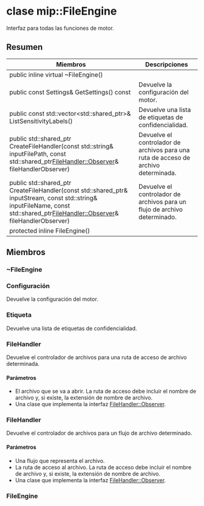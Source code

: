 # <a name="class-mipfileengine"></a>clase mip::FileEngine 
Interfaz para todas las funciones de motor.
  
## <a name="summary"></a>Resumen
 Miembros                        | Descripciones                                
--------------------------------|---------------------------------------------
public inline virtual ~FileEngine()  |  
public const Settings& GetSettings() const  |  Devuelve la configuración del motor.
public const std::vector<std::shared_ptr<Label>>& ListSensitivityLabels()  |  Devuelve una lista de etiquetas de confidencialidad.
public std::shared_ptr<FileHandler> CreateFileHandler(const std::string& inputFilePath, const std::shared_ptr<FileHandler::Observer>& fileHandlerObserver)  |  Devuelve el controlador de archivos para una ruta de acceso de archivo determinada.
public std::shared_ptr<FileHandler> CreateFileHandler(const std::shared_ptr<Stream>& inputStream, const std::string& inputFileName, const std::shared_ptr<FileHandler::Observer>& fileHandlerObserver)  |  Devuelve el controlador de archivos para un flujo de archivo determinado.
protected inline FileEngine()  |  
  
## <a name="members"></a>Miembros
  
### <a name="fileengine"></a>~FileEngine
  
### <a name="settings"></a>Configuración
Devuelve la configuración del motor.
  
### <a name="label"></a>Etiqueta
Devuelve una lista de etiquetas de confidencialidad.
  
### <a name="filehandler"></a>FileHandler
Devuelve el controlador de archivos para una ruta de acceso de archivo determinada.
  
#### <a name="parameters"></a>Parámetros
* El archivo que se va a abrir. La ruta de acceso debe incluir el nombre de archivo y, si existe, la extensión de nombre de archivo. 
* Una clase que implementa la interfaz [FileHandler::Observer](#classmip_1_1_file_handler_1_1_observer).
  
### <a name="filehandler"></a>FileHandler
Devuelve el controlador de archivos para un flujo de archivo determinado.
  
#### <a name="parameters"></a>Parámetros
* Una flujo que representa el archivo. 
* La ruta de acceso al archivo. La ruta de acceso debe incluir el nombre de archivo y, si existe, la extensión de nombre de archivo. 
* Una clase que implementa la interfaz [FileHandler::Observer](#classmip_1_1_file_handler_1_1_observer).
  
### <a name="fileengine"></a>FileEngine